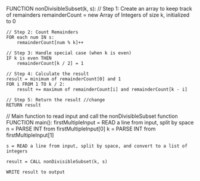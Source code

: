 FUNCTION nonDivisibleSubset(k, s):
    // Step 1: Create an array to keep track of remainders
    remainderCount = new Array of Integers of size k, initialized to 0

    // Step 2: Count Remainders
    FOR each num IN s:
        remainderCount[num % k]++

    // Step 3: Handle special case (when k is even)
    IF k is even THEN
        remainderCount[k / 2] = 1

    // Step 4: Calculate the result
    result = minimum of remainderCount[0] and 1
    FOR i FROM 1 TO k / 2:
        result += maximum of remainderCount[i] and remainderCount[k - i]

    // Step 5: Return the result //change 
    RETURN result

// Main function to read input and call the nonDivisibleSubset function
FUNCTION main():
    firstMultipleInput = READ a line from input, split by space
    n = PARSE INT from firstMultipleInput[0]
    k = PARSE INT from firstMultipleInput[1]

    s = READ a line from input, split by space, and convert to a list of integers

    result = CALL nonDivisibleSubset(k, s)

    WRITE result to output
